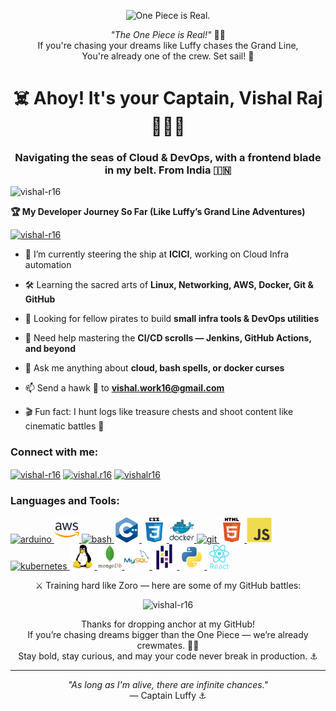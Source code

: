 <p align="center">
  <img src="https://www.onepieceasiahunt.com/images/microsite/mainbanner2.webp" alt="One Piece is Real." />
</p>
<p align="center"><em>"The One Piece is Real!"</em> 🏴‍☠️<br/>
If you're chasing your dreams like Luffy chases the Grand Line,<br/>
You're already one of the crew. Set sail! 🌊</p>

<h1 align="center">☠️ Ahoy! It's your Captain, Vishal Raj 👨‍💻⚓</h1>

<h3 align="center">Navigating the seas of Cloud & DevOps, with a frontend blade in my belt. From India 🇮🇳</h3>

<p align="left"> <img src="https://komarev.com/ghpvc/?username=vishal-r16&label=Profile%20views&color=0e75b6&style=flat" alt="vishal-r16" /> </p>

<p align="left"> <strong>🏆 My Developer Journey So Far (Like Luffy’s Grand Line Adventures)</strong> </p>
<p align="left"> <a href="https://github.com/ryo-ma/github-profile-trophy"><img src="https://github-profile-trophy.vercel.app/?username=vishal-r16" alt="vishal-r16" /></a> </p>

- 🧭 I’m currently steering the ship at **ICICI**, working on Cloud Infra automation

- 🛠️ Learning the sacred arts of **Linux, Networking, AWS, Docker, Git & GitHub**

- 🤝 Looking for fellow pirates to build **small infra tools & DevOps utilities**

- 🚀 Need help mastering the **CI/CD scrolls — Jenkins, GitHub Actions, and beyond**

- 💬 Ask me anything about **cloud, bash spells, or docker curses**

- 📫 Send a hawk 🦅 to **vishal.work16@gmail.com**

- 🎬 Fun fact: I hunt logs like treasure chests and shoot content like cinematic battles 🎥

<h3 align="left">Connect with me:</h3>
<p align="left">
<a href="https://linkedin.com/in/vishal-r16" target="blank"><img align="center" src="https://raw.githubusercontent.com/rahuldkjain/github-profile-readme-generator/master/src/images/icons/Social/linked-in-alt.svg" alt="vishal-r16" height="30" width="40" /></a>
<a href="https://instagram.com/vishal.r16" target="blank"><img align="center" src="https://raw.githubusercontent.com/rahuldkjain/github-profile-readme-generator/master/src/images/icons/Social/instagram.svg" alt="vishal.r16" height="30" width="40" /></a>
<a href="https://www.hackerrank.com/vishalr16" target="blank"><img align="center" src="https://raw.githubusercontent.com/rahuldkjain/github-profile-readme-generator/master/src/images/icons/Social/hackerrank.svg" alt="vishalr16" height="30" width="40" /></a>
</p>

<h3 align="left">Languages and Tools:</h3>
<p align="left"> <a href="https://www.arduino.cc/" target="_blank" rel="noreferrer"> <img src="https://cdn.worldvectorlogo.com/logos/arduino-1.svg" alt="arduino" width="40" height="40"/> </a> <a href="https://aws.amazon.com" target="_blank" rel="noreferrer"> <img src="https://raw.githubusercontent.com/devicons/devicon/master/icons/amazonwebservices/amazonwebservices-original-wordmark.svg" alt="aws" width="40" height="40"/> </a> <a href="https://www.gnu.org/software/bash/" target="_blank" rel="noreferrer"> <img src="https://www.vectorlogo.zone/logos/gnu_bash/gnu_bash-icon.svg" alt="bash" width="40" height="40"/> </a> <a href="https://www.w3schools.com/cpp/" target="_blank" rel="noreferrer"> <img src="https://raw.githubusercontent.com/devicons/devicon/master/icons/cplusplus/cplusplus-original.svg" alt="cplusplus" width="40" height="40"/> </a> <a href="https://www.w3schools.com/css/" target="_blank" rel="noreferrer"> <img src="https://raw.githubusercontent.com/devicons/devicon/master/icons/css3/css3-original-wordmark.svg" alt="css3" width="40" height="40"/> </a> <a href="https://www.docker.com/" target="_blank" rel="noreferrer"> <img src="https://raw.githubusercontent.com/devicons/devicon/master/icons/docker/docker-original-wordmark.svg" alt="docker" width="40" height="40"/> </a> <a href="https://git-scm.com/" target="_blank" rel="noreferrer"> <img src="https://www.vectorlogo.zone/logos/git-scm/git-scm-icon.svg" alt="git" width="40" height="40"/> </a> <a href="https://www.w3.org/html/" target="_blank" rel="noreferrer"> <img src="https://raw.githubusercontent.com/devicons/devicon/master/icons/html5/html5-original-wordmark.svg" alt="html5" width="40" height="40"/> </a> <a href="https://developer.mozilla.org/en-US/docs/Web/JavaScript" target="_blank" rel="noreferrer"> <img src="https://raw.githubusercontent.com/devicons/devicon/master/icons/javascript/javascript-original.svg" alt="javascript" width="40" height="40"/> </a> <a href="https://kubernetes.io" target="_blank" rel="noreferrer"> <img src="https://www.vectorlogo.zone/logos/kubernetes/kubernetes-icon.svg" alt="kubernetes" width="40" height="40"/> </a> <a href="https://www.linux.org/" target="_blank" rel="noreferrer"> <img src="https://raw.githubusercontent.com/devicons/devicon/master/icons/linux/linux-original.svg" alt="linux" width="40" height="40"/> </a> <a href="https://www.mongodb.com/" target="_blank" rel="noreferrer"> <img src="https://raw.githubusercontent.com/devicons/devicon/master/icons/mongodb/mongodb-original-wordmark.svg" alt="mongodb" width="40" height="40"/> </a> <a href="https://www.mysql.com/" target="_blank" rel="noreferrer"> <img src="https://raw.githubusercontent.com/devicons/devicon/master/icons/mysql/mysql-original-wordmark.svg" alt="mysql" width="40" height="40"/> </a> <a href="https://pandas.pydata.org/" target="_blank" rel="noreferrer"> <img src="https://raw.githubusercontent.com/devicons/devicon/2ae2a900d2f041da66e950e4d48052658d850630/icons/pandas/pandas-original.svg" alt="pandas" width="40" height="40"/> </a> <a href="https://www.python.org" target="_blank" rel="noreferrer"> <img src="https://raw.githubusercontent.com/devicons/devicon/master/icons/python/python-original.svg" alt="python" width="40" height="40"/> </a> <a href="https://reactjs.org/" target="_blank" rel="noreferrer"> <img src="https://raw.githubusercontent.com/devicons/devicon/master/icons/react/react-original-wordmark.svg" alt="react" width="40" height="40"/> </a> </p>

<p align="center">⚔️ Training hard like Zoro — here are some of my GitHub battles:</p>
<div align="center">
  <img src="https://github-readme-stats.vercel.app/api?username=vishal-r16&show_icons=true&locale=en" alt="vishal-r16" />
</div>

<p align="center">
Thanks for dropping anchor at my GitHub! <br/>
If you’re chasing dreams bigger than the One Piece — we’re already crewmates. 🏴‍☠️ <br/>
Stay bold, stay curious, and may your code never break in production. ⚓
</p>
<hr />
<p align="center"><em>"As long as I'm alive, there are infinite chances."</em><br/>— Captain Luffy ⚓</p>


